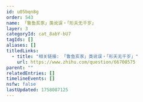 ```yaml
---
id: u05bqn8g
order: 543
name: 「鲁鱼亥豕」类讹误・「形夭无千岁」
layer: 3
categoryId: cat_8abY-bU7
tagIds: []
aliases: []
titledLinks:
  - title: "相关链接: 「鲁鱼亥豕」类讹误・「形夭无千岁」"
    url: https://www.zhihu.com/question/66700575
parent: ""
relatedEntries: []
timelineEvents: []
nsfw: false
lastUpdated: 1758087125
---
```


